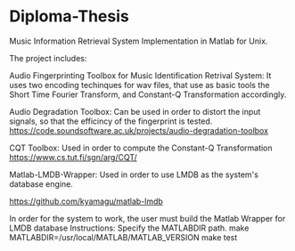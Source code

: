 # Diploma-Thesis
Music Information Retrieval System Implementation in Matlab for Unix.

The project includes:

Audio Fingerprinting Toolbox for Music Identification Retrival System: It uses two encoding techinques for wav files, that use as basic tools the Short Time Fourier Transform, and Constant-Q Transformation accordingly.

Audio Degradation Toolbox: Can be used in order to distort the input signals, so that the efficincy of the fingerprint is tested.
https://code.soundsoftware.ac.uk/projects/audio-degradation-toolbox

CQT Toolbox: Used in order to compute the Constant-Q Transformation
https://www.cs.tut.fi/sgn/arg/CQT/

Matlab-LMDB-Wrapper: Used in order to use LMDB as the system's database engine. 

https://github.com/kyamagu/matlab-lmdb

In order for the system to work, the user must build the Matlab Wrapper for LMDB database
Instructions:
  Specify the MATLABDIR path.
  make MATLABDIR=/usr/local/MATLAB/MATLAB_VERSION
  make test

